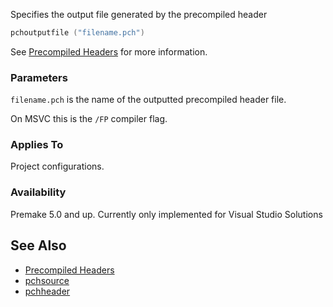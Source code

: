 Specifies the output file generated by the precompiled header

```lua
pchoutputfile ("filename.pch")
```

See [Precompiled Headers](Precompiled-Headers.md) for more information.

### Parameters ###

`filename.pch` is the name of the outputted precompiled header file.

On MSVC this is the `/FP` compiler flag.

### Applies To ###

Project configurations.

### Availability ###

Premake 5.0 and up.
Currently only implemented for Visual Studio Solutions

## See Also ##

* [Precompiled Headers](Precompiled-Headers.md)
* [pchsource](pchsource.md)
* [pchheader](pchheader.md)
